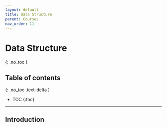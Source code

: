 ```yaml
---
layout: default
title: Data Structure
parent: Courses
nav_order: 11
---
```


# Data Structure
{: .no_toc }

## Table of contents
{: .no_toc .text-delta }

- TOC
{:toc}

---

## Introduction
